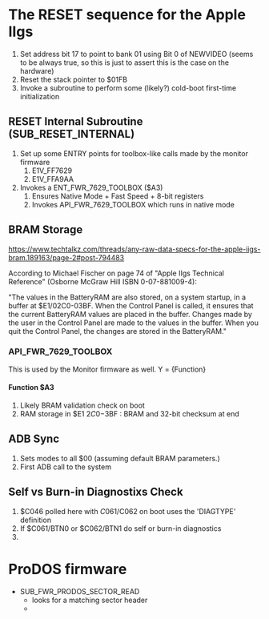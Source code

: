 
# The RESET sequence for the Apple IIgs

1. Set address bit 17 to point to bank 01 using Bit 0 of NEWVIDEO (seems to be
   always true, so this is just to assert this is the case on the hardware)
2. Reset the stack pointer to $01FB
3. Invoke a subroutine to perform some (likely?) cold-boot first-time
   initialization

## RESET Internal Subroutine (SUB_RESET_INTERNAL)

1. Set up some ENTRY points for toolbox-like calls made by the monitor firmware
   1. E1V_FF7629
   2. E1V_FFA9AA
2. Invokes a ENT_FWR_7629_TOOLBOX ($A3)
      1. Ensures Native Mode + Fast Speed + 8-bit registers
      2. Invokes API_FWR_7629_TOOLBOX which runs in native mode

## BRAM Storage

https://www.techtalkz.com/threads/any-raw-data-specs-for-the-apple-iigs-bram.189163/page-2#post-794483

According to Michael Fischer on page 74 of "Apple IIgs Technical
Reference" (Osborne McGraw Hill ISBN 0-07-881009-4):

"The values in the BatteryRAM are also stored, on a system startup, in
a buffer at $E1/02C0-03BF. When the Control Panel is called, it
ensures that the current BatteryRAM values are placed in the buffer.
Changes made by the user in the Control Panel are made to the values
in the buffer. When you quit the Control Panel, the changes are stored
in the BatteryRAM."

### API_FWR_7629_TOOLBOX

This is used by the Monitor firmware as well.  Y = {Function}

#### Function $A3

1. Likely BRAM validation check on boot
2. RAM storage in $E1 $2C0-$3BF : BRAM and 32-bit checksum at end

## ADB Sync

1. Sets modes to all $00 (assuming default BRAM parameters.)
2. First ADB call to the system

## Self vs Burn-in Diagnostixs Check

1. $C046 polled here with $C061/$C062 on boot uses the 'DIAGTYPE' definition
2. If $C061/BTN0 or $C062/BTN1 do self or burn-in diagnostics
3.


# ProDOS firmware

- SUB_FWR_PRODOS_SECTOR_READ
  - looks for a matching sector header
  -